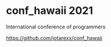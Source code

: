 # conf_hawaii 2021
International conference of programmers

https://github.com/jotarexx/conf_hawaii



